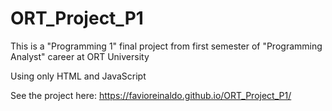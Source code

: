 # ORT_Project_P1

This is a "Programming 1" final project from first semester of "Programming Analyst" career at ORT University 

Using only HTML and JavaScript

See the project here: https://favioreinaldo.github.io/ORT_Project_P1/

